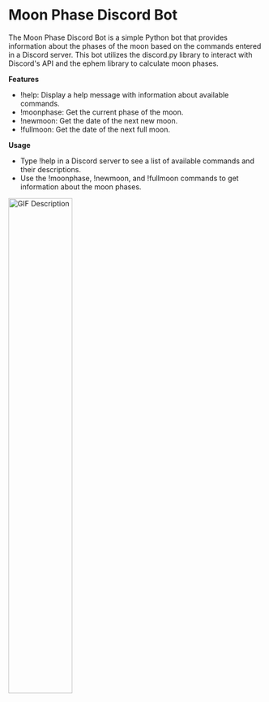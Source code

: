 # Moon Phase Discord Bot

The Moon Phase Discord Bot is a simple Python bot that provides information about the phases of the moon based on the commands entered in a Discord server. This bot utilizes the discord.py library to interact with Discord's API and the ephem library to calculate moon phases.

**Features**
* !help: Display a help message with information about available commands.
* !moonphase: Get the current phase of the moon.
* !newmoon: Get the date of the next new moon.
* !fullmoon: Get the date of the next full moon.

**Usage**
* Type !help in a Discord server to see a list of available commands and their descriptions.
* Use the !moonphase, !newmoon, and !fullmoon commands to get information about the moon phases.

<a href="https://giphy.com/gifs/qJxxuX7LOT9fQfSz72">
    <img src="https://media.giphy.com/media/qJxxuX7LOT9fQfSz72/giphy.gif" width="50%" alt="GIF Description">
</a>



